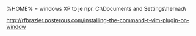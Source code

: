 
%HOME% = 
  windows XP to je npr. C:\Documents and Settings\hernad\

http://rfbrazier.posterous.com/installing-the-command-t-vim-plugin-on-window 
